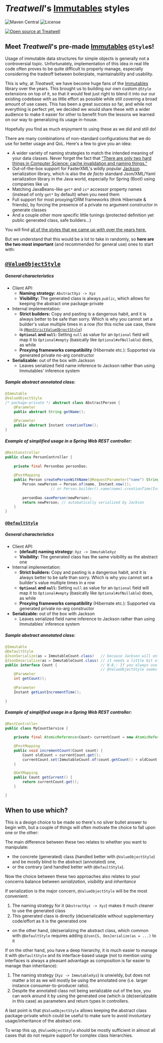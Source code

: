 # _Treatwell_'s [Immutables](https://immutables.github.io/) styles

![Maven Central](https://img.shields.io/maven-central/v/com.treatwell/immutables-styles.svg?style=for-the-badge)
![License](https://img.shields.io/github/license/treatwell/immutables-styles.svg?style=for-the-badge)

[![Open source at Treatwell](https://cdn1.treatwell.net/images/view/v2.i1756348.w200.h50.x4965194E.png)](https://treatwell.com/tech)

## Meet _Treatwell_'s pre-made [Immutables](https://immutables.github.io/) `@Style`s!

Usage of immutable data structures for simple objects is generally not a controversial topic. Unfortunately, implementation of this idea in real life code 
often proves to be quite difficult to properly manage, especially considering the tradeoff between boilerplate, maintainability and usability.

This is why, at _Treatwell_, we have become huge fans of the [Immutables](https://immutables.github.io/) library over the years. 
This brought us to building our own custom `@Style` extensions on top of it, so that it would feel just right to blend it into our our existing 
codebase with as little effort as possible while still covering a broad amount of use cases. This has been a great success so far, and while
not everything is perfect yet, we decided we would share these with a wider audience to make it easier for other to benefit from the lessons we 
learned on our way to generalizing its usage in-house.

Hopefully you find as much enjoyment to using these as we did and still do!

There are many combinations of non-standard configurations that we do use for better usage and QoL. Here's a few to give you an idea:
- A wider variety of naming strategies to match the intended meaning of your data classes. Never forget the fact that
["There are only two hard things in Computer Science: cache invalidation and naming things."](https://martinfowler.com/bliki/TwoHardThings.html)
- Out-of-the-box support for FasterXML's wildly popular [Jackson](https://github.com/FasterXML) serialization library, 
which is also the _de facto_ standard Json/XML/Yaml serialization library in the Java world, especially for Spring (Boot) using companies like us
- Matching JavaBeans-like `get*` and `is*` accessor property names (instead of only `get*` by default) when you need them
- Full support for most proxying/ORM frameworks (think Hibernate & friends), by forcing the presence of a private no argument 
constructor in generate classes
- And a couple other more specific little tunings (protected definition yet public generated class, safe builders...)

You will find [all of the styles that we came up with over the years here.](src/main/java/com/treatwell/immutables/styles)

But we understand that this would be a lot to take in randomly, so **here are the two most important** (and recommended for general use) ones to start with:

## [`@ValueObjectStyle`](src/main/java/com/treatwell/immutables/styles/ValueObjectStyle.java)

##### General characteristics
- Client API:
  - **Naming strategy:** `AbstractXyz -> Xyz`
  - **Visibility:** The generated class is always *`public`*, which allows for keeping the abstract one package-private
- Internal implementation:
  - **Strict builders:** Copy and pasting is a dangerous habit, and it is always better to be safe than sorry. Which is why you
  cannot set a builder's value multiple times in a row (for this niche use case, there is [`@NonStrictValueObjectStyle`](src/main/java/com/treatwell/immutables/styles/NonStrictValueObjectStyle.java))
  - **`Optional` and `null`:** Setting `null` as value for an `Optional` field will map it to `Optional#empty`
  (basically like `Optional#ofNullable`) does, as while 
  - **Proxying frameworks compatibility** (Hibernate etc.): Supported via generated private no-arg constructor
- **Serializable:** out of the box with Jackson
  - Leaves serialized field name inference to Jackson rather than using Immutables' inference system

##### Sample abstract annotated class:
```java
@Immutable
@ValueObjectStyle
/* package-private */ abstract class AbstractPerson {
    @Parameter
    public abstract String getName();
    
    @Parameter
    public abstract Instant creationTime();
}
```

##### Example of simplified usage in a Spring Web REST controller:
```java
@RestConstroller
public class PersonController {
    
    private final PersonDao personDao;
    
    @PostMapping
    public Person createPersonWithName(@RequestParameter("name") String name) {
        Person newPerson = Person.of(name, Instant.now());
                     // or Person.builder().name(name).creationTime(Instant.now()).build();
        
        personDao.savePerson(newPerson);
        return newPerson; // automatically serialized by Jackson
    }
}
```

### [`@DefaultStyle`](src/main/java/com/treatwell/immutables/styles/DefaultStyle.java)

##### General characteristics
- Client API:
  - **(default) naming strategy:** `Xyz -> ImmutableXyz`
  - **Visibility:** The generated class has the same visibility as the abstract one
- Internal implementation:
  - **Strict builders:** Copy and pasting is a dangerous habit, and it is always better to be safe than sorry. Which is why you
  cannot set a builder's value multiple times in a row
  - **`Optional` and `null`:** Setting `null` as value for an `Optional` field will map it to `Optional#empty`
  (basically like `Optional#ofNullable`) does, as while 
  - **Proxying frameworks compatibility** (Hibernate etc.): Supported via generated private no-arg constructor
- **Serializable:** out of the box with Jackson
  - Leaves serialized field name inference to Jackson rather than using Immutables' inference system

##### Sample abstract annotated class:
```java
@Immutable
@DefaultStyle
@JsonSerialize(as = ImmutableCount.class)   // because Jackson will only see the abstract type instead of the generated one,
@JsonDeserialize(as = ImmutableCount.class) // it needs a little bit of extra help when handling the abstract type directly
public interface Count {                    // N.B.: If you always use only the generated type, this is unnecessary, but then
                                            // @ValueObjectStyle seems more appropriate
    @Parameter
    int getCount();
    
    @Parameter
    Instant getLastIncrementTime();
    
}
```

##### Example of simplified usage in a Spring Web REST controller:
```java
@RestController
public class MyCountService {

    private final AtomicReference<Count> currentCount = new AtomicReference<>(ImmutableCount.of(0, LocalDateTime.now()));

    @PostMapping
    public void incrementCount(Count count) {
        Count oldCount = currentCount.get();
        currentCount.set(ImmutableCount.of(count.getCount() + oldCount.getCount(), count.getLastIncrementTime()));
    }

    @GetMapping
    public Count getCurrent() {
        return currentCount.get();
    }

}
```

## When to use which?

This is a design choice to be made so there's no silver bullet answer to begin with, but a couple of things will often motivate 
the choice to fall upon one or the other:

The main difference between these two relates to whether you want to manipulate:
- the concrete (generated) class (handled better with `@ValueObjectStyle`) and be mostly blind to the abstract (annotated) one, 
- or the contrary (and handled better with `@DefaultStyle`).

Now the choice between these two approaches also relates to your concerns balance between *serialization*, *visibility* and *inheritance*

If serialization is the major concern, `@ValueObjectStyle` will be the most convenient:
1. The naming strategy for it (`AbstractXyz -> Xyz`) makes it much cleaner to use the generated class
2. This generated class is directly (de)serializable without supplementary code/effort as it is the generated one
  - on the other hand, (de)serializing the abstract class, which common with `@DefaultStyle` requires adding `@Json{S, Des}erialize(as = ...)` to it

If on the other hand, you have a deep hierarchy, it is much easier to manage it with `@DefaultStyle` and its
interface-based usage (not to mention using interfaces is always a pleasant advantage as composition is far easier to manage than inheritance):
1. The naming strategy (`Xyz -> ImmutableXyz`) is unwieldy, but does not matter a lot as we will mostly be
using the annotated one (i.e. larger instance consumer-to-producer ratio).
2. Despite the annotated class not being serializable out of the box, you can work around it by using the 
generated one (which *is* (de)serializable in this case) as parameters and return types in controllers.

A last point is that `@ValueObjectStyle` allows keeping the abstract class package-private which could be useful to
make sure to avoid involuntary usage/inheritance of the abstract one.

To wrap this up, `@ValueObjectStyle` should be mostly sufficient in almost all cases that do not require support for
complex class hierarchies.
